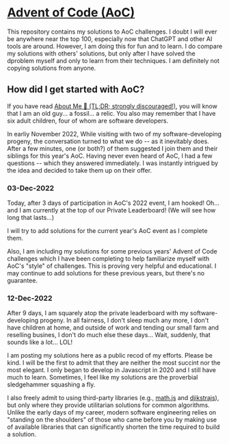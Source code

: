 # [Advent of Code (AoC)](https://adventofcode.com)

This repository contains my solutions to AoC challenges. I doubt I will ever be anywhere near the top 100, especially now that ChatGPT and other AI tools are around. However, I am doing this for fun and to learn. I do compare my solutions with others' solutions, but only after I have solved the dproblem myself and only to learn from their techniques. I am definitely not copying solutions from anyone.

## How did I get started with AoC? 

If you have read [About Me 🚫 (TL;DR; strongly discouraged!)](https://github.com/nqzyx/nqzyx/ABOUTME.md), you will know that I am an old guy... a fossil... a relic. You also may remember that I have six adult children, four of whom are software developers.

In earliy November 2022, While visiting with two of my software-developing progeny, the conversation turned to what we do -- as it inevitably does. After a few minutes, one (or both?) of them suggested I join them and their siblings for this year's AoC. Having never even heard of AoC, I had a few questions -- which they answered immediately. I was instantly intrigued by the idea and decided to take them up on their offer. 

### 03-Dec-2022

Today, after 3 days of participation in AoC's 2022 event, I am hooked! Oh... and I am currently at the top of our Private Leaderboard! (We will see how long that lasts...)

I will try to add solutions for the current year's AoC event as I complete them. 

Also, I am including my solutions for some previous years' Advent of Code challenges which I have been completing to help familiarize myself with AoC's "style" of challenges. This is proving very helpful and educational. I may continue to add solutions for these previous years, but there's no guarantee.

### 12-Dec-2022

After 9 days, I am squarely atop the private leaderboard with my software-developing progeny. In all fairness, I don't sleep much any more, I don't have children at home, and outside of work and tending our small farm and reselling busines, I don't do much else these days... Wait, suddenly, that sounds like a lot... LOL!

I am posting my solutions here as a public recod of my efforts. Please be kind. I will be the first to admit that they are neither the most succint nor the most elegant. I only began to develop in Javascript in 2020 and I still have much to learn. Sometimes, I feel like my solutions are the proverbial sledgehammer squashing a fly. 

I also freely admit to using third-party libraries (e.g., [math.js](https://mathjs.org/docs/datatypes/matrices.html) and [djikstrajs](https://github.com/tcort/dijkstrajs)), but only where they provide utilitarian solutions for common algorithms. Unlike the early days of my career, modern software engineering relies on "standing on the shoulders" of those who came before you by making use of available libraries that can significantly shorten the time required to build a solution. 
